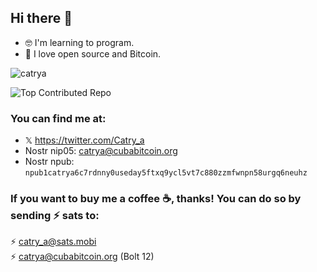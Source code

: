 ## Hi there 👋

- 🤓 I'm learning to program.  
- 🧡 I love open source and Bitcoin.


<img src="https://github-readme-stats.vercel.app/api?username=catrya&show_icons=true&theme=dracula" alt="catrya" /> </p>

![Top Contributed Repo](https://github-contributor-stats.vercel.app/api?username=Catrya&limit=5&theme=dracula&combine_all_yearly_contributions=true)

### You can find me at:
- 𝕏 https://twitter.com/Catry_a
- Nostr nip05: catrya@cubabitcoin.org
- Nostr npub: `npub1catrya6c7rdnny0useday5ftxq9ycl5vt7c880zzmfwnpn58urgq6neuhz`

### If you want to buy me a coffee ☕, thanks! You can do so by sending ⚡ sats to:  
⚡ catry_a@sats.mobi  
⚡ catrya@cubabitcoin.org  (Bolt 12)
